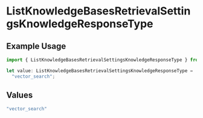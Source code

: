 # ListKnowledgeBasesRetrievalSettingsKnowledgeResponseType

## Example Usage

```typescript
import { ListKnowledgeBasesRetrievalSettingsKnowledgeResponseType } from "@orq-ai/node/models/operations";

let value: ListKnowledgeBasesRetrievalSettingsKnowledgeResponseType =
  "vector_search";
```

## Values

```typescript
"vector_search"
```